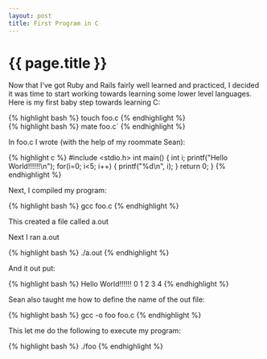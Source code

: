 ```yaml
---
layout: post
title: First Program in C
---
```

{{ page.title }}
================

Now that I've got Ruby and Rails fairly well learned and practiced, I decided it was time to start working towards learning some lower level languages.  Here is my first baby step towards learning C:

{% highlight bash %}
touch foo.c
{% endhighlight %}
<br />
{% highlight bash %}
mate foo.c`
{% endhighlight %}

In foo.c I wrote (with the help of my roommate Sean):

{% highlight c %}
#include <stdio.h>
int main() {
	int i;
	printf("Hello World!!!!!!\n");
	for(i=0; i<5; i++) {
		printf("%d\n", i);
	}
	return 0;
}
{% endhighlight %}


Next, I compiled my program:

{% highlight bash %}
gcc foo.c
{% endhighlight %}


This created a file called a.out

Next I ran a.out

{% highlight bash %}
./a.out
{% endhighlight %}

And it out put:

{% highlight bash %}
Hello World!!!!!!
0
1
2
3
4
{% endhighlight %}

Sean also taught me how to define the name of the out file:

{% highlight bash %}
gcc -o foo foo.c
{% endhighlight %}

This let me do the following to execute my program:

{% highlight bash %}
./foo
{% endhighlight %}

